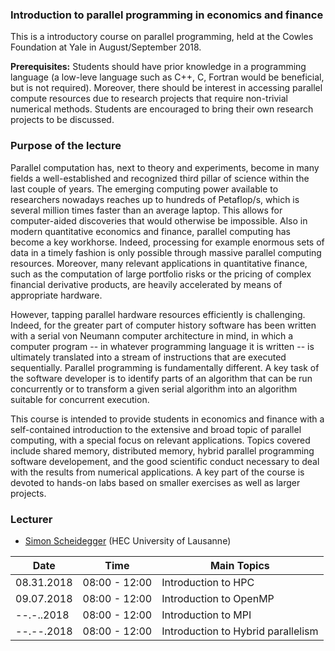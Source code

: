 ### Introduction to parallel programming in economics and finance

This is a introductory course on parallel programming, held at the 
Cowles Foundation at Yale in August/September 2018.


**Prerequisites:** Students should have prior knowledge in a programming language (a low-leve language such as C++, C, Fortran would be beneficial, but is not required). Moreover, there should be interest in accessing parallel compute resources due to research projects that require non-trivial numerical methods. Students are encouraged to bring their own research projects to be discussed.  

### Purpose of the lecture

Parallel computation has, next to theory and experiments, become in many fields a well-established and recognized third pillar of science within the last couple of years. 
The emerging computing power available to researchers nowadays reaches up to hundreds of Petaflop/s,
which is several million times faster than an average laptop. 
This allows for computer-aided discoveries that would otherwise be impossible. Also in modern quantitative economics and 
finance, parallel computing has become a key workhorse. Indeed, processing for example enormous sets of data in a timely 
fashion is only possible through massive parallel computing resources. 
Moreover, many relevant applications in quantitative finance, such as the computation of 
large portfolio risks or the pricing of complex financial derivative products, are heavily accelerated by means of appropriate hardware. 

However, tapping parallel hardware resources efficiently is challenging. Indeed, 
for the greater part of computer history software has been written with a serial von
Neumann computer architecture in mind, in which a computer program -- in whatever programming language it is written -- 
is ultimately translated into a stream of instructions that are executed sequentially. 
Parallel programming is fundamentally different. A key task of the software developer is 
to identify parts of an algorithm that can be run concurrently or to transform a 
given serial algorithm into an algorithm suitable for concurrent execution.

This course is intended to provide students in economics and finance with a self-contained 
introduction to the extensive and broad topic of parallel computing, with a special 
focus on relevant applications. Topics covered include shared memory, distributed memory, 
hybrid parallel programming software developement, and the good scientific conduct necessary to deal
with the results from numerical applications. 
A key part of the course is devoted to hands-on labs based on 
smaller exercises as well as larger projects. 
### Lecturer
* [Simon Scheidegger](https://sites.google.com/site/simonscheidegger/) (HEC University of Lausanne)


**Date** | **Time** | **Main Topics** 
-----|------|------
08.31.2018 | 08:00 - 12:00 | Introduction to HPC
09.07.2018 | 08:00 - 12:00 | Introduction to OpenMP
--.-..2018 | 08:00 - 12:00 | Introduction to MPI
--.--.2018   | 08:00 - 12:00 | Introduction to Hybrid parallelism





